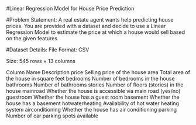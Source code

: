 #Linear Regression Model for House Price Prediction

#Problem Statement:
A real estate agent wants help predicting house prices. You are provided with a dataset and decide to use a Linear Regression Model to estimate the price at which a house would sell based on the given features

#Dataset Details:
File Format: CSV

Size: 545 rows × 13 columns

Column Name						Description
price						Selling price of the house
area						Total area of the house in square feet
bedrooms					Number of bedrooms in the house
bathrooms					Number of bathrooms
stories						Number of floors (stories) in the house
mainroad					Whether the house is accessible via main road (yes/no)
guestroom					Whether the house has a guest room
basement					Whether the house has a basement
hotwaterheating					Availability of hot water heating system
airconditioning					Whether the house has air conditioning
parking						Number of car parking spots available
